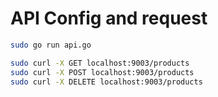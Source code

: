 # API Config and request

```sh
sudo go run api.go
```
```sh
sudo curl -X GET localhost:9003/products
sudo curl -X POST localhost:9003/products
sudo curl -X DELETE localhost:9003/products
```